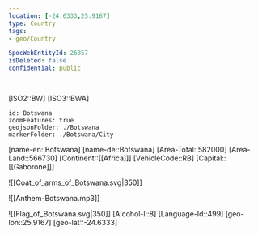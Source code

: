 ```yaml
---
location: [-24.6333,25.9167]
type: Country
tags:
- geo/Country

SpocWebEntityId: 26857
isDeleted: false
confidential: public

---
```

[ISO2::BW]
[ISO3::BWA]
```leaflet
id: Botswana
zoomFeatures: true
geojsonFolder: ./Botswana
markerFolder: ./Botswana/City
```

[name-en::Botswana]
[name-de::Botswana]
[Area-Total::582000]
[Area-Land::566730]
[Continent::[[Africa]]]
[VehicleCode::RB]
[Capital::[[Gaborone]]]

![[Coat_of_arms_of_Botswana.svg|350]]

![[Anthem-Botswana.mp3]]

![[Flag_of_Botswana.svg|350]]
[Alcohol-l::8]
[Language-Id::499]
[geo-lon::25.9167]
[geo-lat::-24.6333]

